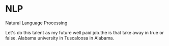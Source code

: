 # NLP
Natural Language Processing
  
Let's do this talent as my future well paid job.the
is that take away
in true or false. 
Alabama university in Tuscaloosa in Alabama. 
 
   
  
  
  
  
